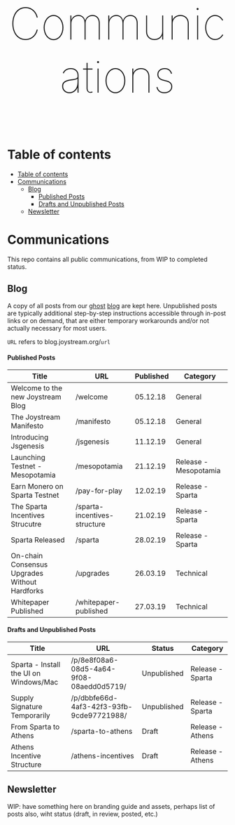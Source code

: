 <p align="center" style="font-size:100px;font-weight:100;">Communications</p>

# Table of contents

- [Table of contents](#table-of-contents)
- [Communications](#communications)
  - [Blog](#blog)
      - [Published Posts](#published-posts)
      - [Drafts and Unpublished Posts](#drafts-and-unpublished-posts)
  - [Newsletter](#newsletter)

# Communications

This repo contains all public communications, from WIP to completed status.

## Blog

A copy of all posts from our [ghost](https://github.com/TryGhost/Ghost) [blog](https://blog.joystream.org/) are kept here. Unpublished posts are typically additional step-by-step instructions accessible through in-post links or on demand, that are either temporary workarounds and/or not actually necessary for most users. 

`URL` refers to blog.joystream.org/`url`

#### Published Posts
| Title                                          | URL                           | Published         | Category              | 
| ------------------------------------           |------------------------------ | ------------------| --------------        |
| Welcome to the new Joystream Blog              | /welcome                      | 05.12.18          | General               |
| The Joystream Manifesto                        | /manifesto                    | 05.12.18          | General               |   
| Introducing Jsgenesis                          | /jsgenesis                    | 11.12.19          | General               |
| Launching Testnet - Mesopotamia                | /mesopotamia                  | 21.12.19          | Release - Mesopotamia |
| Earn Monero on Sparta Testnet                  | /pay-for-play                 | 12.02.19          | Release - Sparta      |      
| The Sparta Incentives Strucutre                | /sparta-incentives-structure  | 21.02.19          | Release - Sparta      |
| Sparta Released                                | /sparta                       | 28.02.19          | Release - Sparta      |
| On-chain Consensus Upgrades Without Hardforks  | /upgrades                     | 26.03.19          | Technical             |
| Whitepaper Published                           | /whitepaper-published         | 27.03.19          | Technical             |


#### Drafts and Unpublished Posts
| Title                                          | URL                                      | Status            | Category              | 
| ------------------------------------           |------------------------------            | ------------------| --------------        |
| Sparta - Install the UI on Windows/Mac         | /p/8e8f08a6-08d5-4a64-9f08-08aedd0d5719/ | Unpublished       | Release - Sparta      |
| Supply Signature Temporarily                   | /p/dbbfe66d-4af3-42f3-93fb-9cde97721988/ | Unpublished       | Release - Sparta      |
| From Sparta to Athens                          | /sparta-to-athens                        | Draft             | Release - Athens      |
| Athens Incentive Structure                     | /athens-incentives                       | Draft             | Release - Athens      |


## Newsletter

WIP: have something here on branding guide and assets, perhaps list of posts also, wiht status (draft, in review, posted, etc.)
